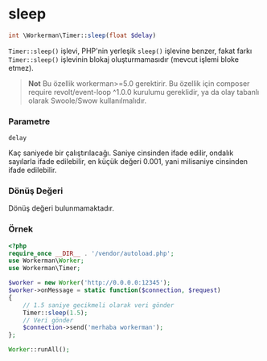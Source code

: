# sleep
```php
int \Workerman\Timer::sleep(float $delay)
```
`Timer::sleep()` işlevi, PHP'nin yerleşik `sleep()` işlevine benzer, fakat farkı `Timer::sleep()` işlevinin blokaj oluşturmamasıdır (mevcut işlemi bloke etmez).

> **Not**
> Bu özellik workerman>=5.0 gerektirir.
> Bu özellik için composer require revolt/event-loop ^1.0.0 kurulumu gereklidir, ya da olay tabanlı olarak Swoole/Swow kullanılmalıdır.

### Parametre
``` delay ```

Kaç saniyede bir çalıştırılacağı. Saniye cinsinden ifade edilir, ondalık sayılarla ifade edilebilir, en küçük değeri 0.001, yani milisaniye cinsinden ifade edilebilir.

### Dönüş Değeri
Dönüş değeri bulunmamaktadır.

### Örnek

```php
<?php
require_once __DIR__ . '/vendor/autoload.php';
use Workerman\Worker;
use Workerman\Timer;

$worker = new Worker('http://0.0.0.0:12345');
$worker->onMessage = static function($connection, $request)
{
    // 1.5 saniye gecikmeli olarak veri gönder
    Timer::sleep(1.5);
    // Veri gönder
    $connection->send('merhaba workerman');
};

Worker::runAll();
```
